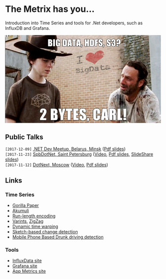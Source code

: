 # The Metrix has you...

Introduction into Time Series and tools for .Net developers, such as InfluxDB and Grafana.

![Big data](./Images/Carl.jpg)

## Public Talks

`[2017-12-09]` [.NET Dev Meetup, Belarus, Minsk](https://www.facebook.com/events/1996515497260556/) ([Pdf slides](../../minsk2017/Metrix/Metrix.pdf))  
`[2017-11-23]` [SpbDotNet, Saint Petersburg](https://spbdotnet.timepad.ru/event/610557/) ([Video](https://www.youtube.com/watch?v=pjmRqIgoyFE), [Pdf slides](../../spbdotnet24/Metrix/Metrix.pdf), [SlideShare slides](https://www.slideshare.net/SpbDotNet/the-metrix-has-you))  
`[2017-11-12]` [DotNext, Moscow](https://dotnext-moscow.ru/2017/msk/talks/2wij6mss4oea0mqi2g0ewk/) ([Video](https://www.youtube.com/watch?v=AFB89L8DLpE), [Pdf slides](../../dotnext2017/Metrix/Metrix.pdf))

## Links

### Time Series

- [Gorilla Paper](http://www.vldb.org/pvldb/vol8/p1816-teller.pdf)
- [Akumuli](http://akumuli.org/)
- [Run-length encoding](https://en.wikipedia.org/wiki/Run-length_encoding)
- [Varints](https://developers.google.com/protocol-buffers/docs/encoding#varints), [ZigZag](https://developers.google.com/protocol-buffers/docs/encoding#types)
- [Dynamic time warping](https://en.wikipedia.org/wiki/Dynamic_time_warping)
- [Sketch-based change detection](https://dl.acm.org/citation.cfm?id=948236)
- [Mobile Phone Based Drunk driving detection](https://www.slideshare.net/nagarajc007/mobile-drunk-driver-detection)

### Tools

- [InfluxData site](https://www.influxdata.com/)
- [Grafana site](https://grafana.com/)
- [App Metrics site](https://www.app-metrics.io/)